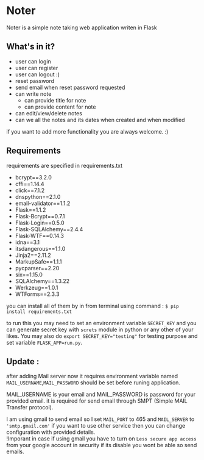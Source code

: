# Noter
Noter is a simple note taking web application writen in Flask

## What's in it?
- user can login
- user can register
- user can logout :)
- reset password
- send email when reset password requested
- can write note
	- can provide title for note
	- can provide content for note
- can edit/view/delete notes
- can we all the notes and its dates when created and when modified

if you want to add more functionality you are always welcome. :)

## Requirements

requirements are specified in requirements.txt 
- bcrypt==3.2.0
- cffi==1.14.4
- click==7.1.2
- dnspython==2.1.0
- email-validator==1.1.2
- Flask==1.1.2
- Flask-Bcrypt==0.7.1
- Flask-Login==0.5.0
- Flask-SQLAlchemy==2.4.4
- Flask-WTF==0.14.3
- idna==3.1
- itsdangerous==1.1.0
- Jinja2==2.11.2
- MarkupSafe==1.1.1
- pycparser==2.20
- six==1.15.0
- SQLAlchemy==1.3.22
- Werkzeug==1.0.1
- WTForms==2.3.3

you can install all of them by in from terminal using command :
```$ pip install requirements.txt``` 

to run this you may need to set an environment variable `SECRET_KEY` and you can generate secret 
key with `screts` module in python or any other of your likes.
You may also do `export SECRET_KEY="testing"` for testing purpose
and set variable `FLASK_APP=run.py`.

## Update :

after adding Mail server now it requires environment variable named `MAIL_USERNAME`,`MAIL_PASSWORD` should be set before runing application.

MAIL_USERNAME is your email and MAIL_PASSWORD is password for your provided email.
it is required for send email through SMPT (Simple MAIL Transfer protocol).

I am using gmail to send email so I set `MAIL_PORT` to 465
and `MAIL_SERVER` to `'smtp.gmail.com'` if you want to use other service then you can change configuration with provided details.
<br>
!Imporant
in case if using gmail you have to turn on `Less secure app access` from your google account in security if its disable you wont be able so send emails.




